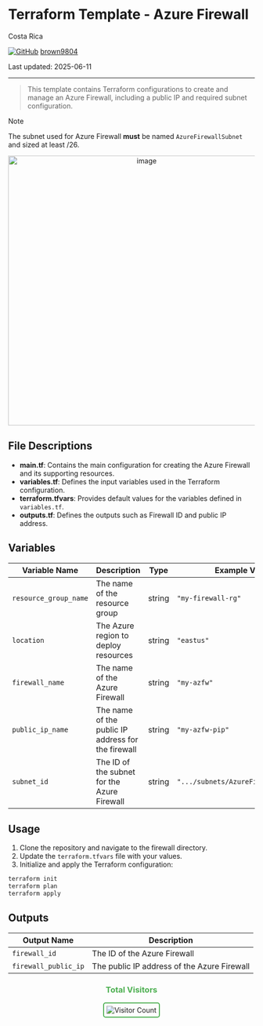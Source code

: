 # Terraform Template - Azure Firewall

Costa Rica

[![GitHub](https://img.shields.io/badge/--181717?logo=github&logoColor=ffffff)](https://github.com/)
[brown9804](https://github.com/brown9804)

Last updated: 2025-06-11

----------

> This template contains Terraform configurations to create and manage an Azure Firewall, including a public IP and required subnet configuration.

> [!NOTE]
> The subnet used for Azure Firewall **must** be named `AzureFirewallSubnet` and sized at least /26.

<p align="center">
    <img width="550" alt="image" src="">
</p>

## File Descriptions

- **main.tf**: Contains the main configuration for creating the Azure Firewall and its supporting resources.
- **variables.tf**: Defines the input variables used in the Terraform configuration.
- **terraform.tfvars**: Provides default values for the variables defined in `variables.tf`.
- **outputs.tf**: Defines the outputs such as Firewall ID and public IP address.

## Variables

| Variable Name         | Description                                      | Type   | Example Value                |
|---------------------- |--------------------------------------------------|--------|-----------------------------|
| `resource_group_name` | The name of the resource group                   | string | `"my-firewall-rg"`          |
| `location`            | The Azure region to deploy resources             | string | `"eastus"`                  |
| `firewall_name`       | The name of the Azure Firewall                   | string | `"my-azfw"`                 |
| `public_ip_name`      | The name of the public IP address for the firewall | string | `"my-azfw-pip"`           |
| `subnet_id`           | The ID of the subnet for the Azure Firewall      | string | `".../subnets/AzureFirewallSubnet"` |

## Usage

1. Clone the repository and navigate to the firewall directory.
2. Update the `terraform.tfvars` file with your values.
3. Initialize and apply the Terraform configuration:

```bash
terraform init
terraform plan
terraform apply
```

## Outputs

| Output Name         | Description                                 |
|---------------------|---------------------------------------------|
| `firewall_id`       | The ID of the Azure Firewall                |
| `firewall_public_ip`| The public IP address of the Azure Firewall |

<div align="center">
  <h3 style="color: #4CAF50;">Total Visitors</h3>
  <img src="https://profile-counter.glitch.me/brown9804/count.svg" alt="Visitor Count" style="border: 2px solid #4CAF50; border-radius: 5px; padding: 5px;"/>
</div>
